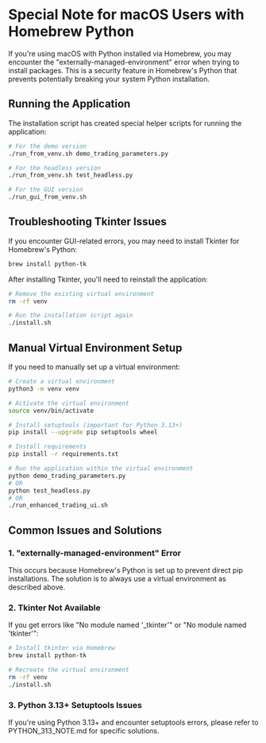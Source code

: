 # Special Note for macOS Users with Homebrew Python

If you're using macOS with Python installed via Homebrew, you may encounter the "externally-managed-environment" error when trying to install packages. This is a security feature in Homebrew's Python that prevents potentially breaking your system Python installation.

## Running the Application

The installation script has created special helper scripts for running the application:

```bash
# For the demo version
./run_from_venv.sh demo_trading_parameters.py

# For the headless version
./run_from_venv.sh test_headless.py

# For the GUI version
./run_gui_from_venv.sh
```

## Troubleshooting Tkinter Issues

If you encounter GUI-related errors, you may need to install Tkinter for Homebrew's Python:

```bash
brew install python-tk
```

After installing Tkinter, you'll need to reinstall the application:

```bash
# Remove the existing virtual environment
rm -rf venv

# Run the installation script again
./install.sh
```

## Manual Virtual Environment Setup

If you need to manually set up a virtual environment:

```bash
# Create a virtual environment
python3 -m venv venv

# Activate the virtual environment
source venv/bin/activate

# Install setuptools (important for Python 3.13+)
pip install --upgrade pip setuptools wheel

# Install requirements
pip install -r requirements.txt

# Run the application within the virtual environment
python demo_trading_parameters.py
# OR
python test_headless.py
# OR
./run_enhanced_trading_ui.sh
```

## Common Issues and Solutions

### 1. "externally-managed-environment" Error

This occurs because Homebrew's Python is set up to prevent direct pip installations. The solution is to always use a virtual environment as described above.

### 2. Tkinter Not Available

If you get errors like "No module named '_tkinter'" or "No module named 'tkinter'":

```bash
# Install tkinter via Homebrew
brew install python-tk

# Recreate the virtual environment
rm -rf venv
./install.sh
```

### 3. Python 3.13+ Setuptools Issues

If you're using Python 3.13+ and encounter setuptools errors, please refer to PYTHON_313_NOTE.md for specific solutions.